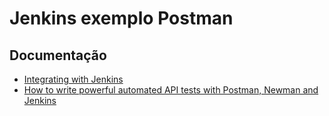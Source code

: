 # Jenkins exemplo Postman

## Documentação

* [Integrating with Jenkins](https://learning.postman.com/docs/running-collections/using-newman-cli/integration-with-jenkins/)
* [How to write powerful automated API tests with Postman, Newman and Jenkins](https://blog.postman.com/how-to-write-powerful-automated-api-tests-with-postman-newman-and-jenkins/)
